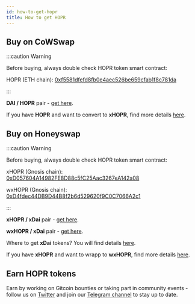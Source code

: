```yaml
---
id: how-to-get-hopr
title: How to get HOPR
---
```


## Buy on CoWSwap

:::caution Warning

Before buying, always double check HOPR token smart contract:

HOPR (ETH chain): [0xf5581dfefd8fb0e4aec526be659cfab1f8c781da](https://etherscan.io/token/0xf5581dfefd8fb0e4aec526be659cfab1f8c781da/)

:::

**DAI / HOPR** pair - [get here](https://swap.cow.fi/#/1/swap/DAI/HOPR).

If you have **HOPR** and want to convert to **xHOPR**, find more details [here](convert-hopr).

## Buy on Honeyswap

:::caution Warning

Before buying, always double check HOPR token smart contract:

xHOPR (Gnosis chain): [0xD057604A14982FE8D88c5fC25Aac3267eA142a08](https://blockscout.com/xdai/mainnet/token/0xD057604A14982FE8D88c5fC25Aac3267eA142a08/token-transfers)

wxHOPR (Gnosis chain): [0xD4fdec44DB9D44B8f2b6d529620f9C0C7066A2c1](https://blockscout.com/xdai/mainnet/token/0xD4fdec44DB9D44B8f2b6d529620f9C0C7066A2c1/token-transfers)

:::

**xHOPR / xDai** pair - [get here](https://app.honeyswap.org/#/swap?inputCurrency=0xd057604a14982fe8d88c5fc25aac3267ea142a08&outputCurrency=0xe91d153e0b41518a2ce8dd3d7944fa863463a97d&chainId=100).

**wxHOPR / xDai** pair - [get here](https://app.honeyswap.org/#/swap?inputCurrency=0xd4fdec44db9d44b8f2b6d529620f9c0c7066a2c1&outputCurrency=0xe91d153e0b41518a2ce8dd3d7944fa863463a97d&chainId=100).

Where to get **xDai** tokens? You will find details [here](https://www.xdaichain.com/for-users/get-xdai-tokens).

If you have **xHOPR** and want to wrapp to **wxHOPR**, find more details [here](convert-hopr).

## Earn HOPR tokens

Earn by working on Gitcoin bounties or taking part in community events - follow us on [Twitter](https://twitter.com/hoprnet) and join our [Telegram channel](https://t.me/hoprnet) to stay up to date.
